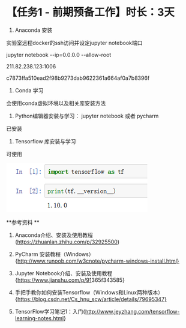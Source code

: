 # 【**任务1 -** 前期预备工作】时长：3天

1. Anaconda 安装

实验室远程docker的ssh访问并设定jupyter notebook端口

jupyter notebook --ip=0.0.0.0 --allow-root

211.82.238.123:1006

c7873ffa510ead2f98b9273dab9622361a664af0a7b8396f

1. Conda 学习

会使用conda虚拟环境以及相关库安装方法

1. Python编辑器安装与学习： jupyter notebook  或者 pycharm 

已安装

1. Tensorflow 库安装与学习

可使用

![1554466880458](img/1554466880458.png)

**参考资料 **

1. Anaconda介绍、安装及使用教程(https://zhuanlan.zhihu.com/p/32925500)

1. PyCharm 安装教程（Windows）{http://www.runoob.com/w3cnote/pycharm-windows-install.html}

1. Jupyter Notebook介绍、安装及使用教程{<https://www.jianshu.com/p/91>365f343585}

1. 手把手教你如何安装Tensorflow（Windows和Linux两种版本）{https://blog.csdn.net/Cs_hnu_scw/article/details/79695347}

1. TensorFlow学习笔记1：入门{<http://www.jeyzhang.com/tensorflow-learning-notes.html>}
